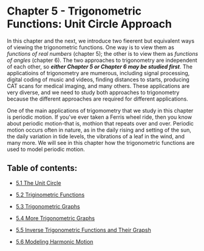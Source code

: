 # Chapter 5 - Trigonometric Functions: Unit Circle Approach

In this chapter and the next, we introduce two fieerent but equivalent ways of viewing the trigonometric functions. One way is to view them as *functions of real numbers* (chapter 5); the other is to view them as *functions of angles* (chapter 6). The two approaches to trigonometry are independent of each other, so ***either Chapter 5 or Chapter 6 may be studied first***. The applicatioins of trigonometry are mumerous, including signal processing, digital coding of music and videos, finding distances to starts, producing CAT scans for medical imaging, and many others. These applications are very diverse, and we need to study both approaches to trigonometry because the different approaches are required for different applications.

One of the main applications of trigomometry that we study in this chapter is periodic motion. If you've ever taken a Ferris wheel ride, then you know about periodic motion-that is, mothion that repeats over and over. Periodic motion occurs often in nature, as in the daily rising and setting of the sun, the daily variation in tide levels, the vibrations of a leaf in the wind, and many more. We will see in this chapter how the trigonometric functions are used to model periodic motion.



## Table of contents:

- [5.1 The Unit Circle]()

- [5.2 Triginometric Functions]()

- [5.3 Trigonometric Graphs]()

- [5.4 More Trigonometric Graphs]()

- [5.5 Inverse Trigonometric Functions and Their Grapsh]()

- [5.6 Modeling Harmonic Motion]()

